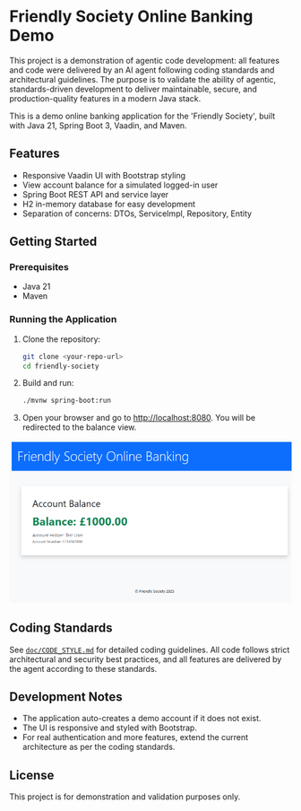 # Friendly Society Online Banking Demo

This project is a demonstration of agentic code development: all features and code were delivered by an AI agent following  coding standards and architectural guidelines. The purpose is to validate the ability of agentic, standards-driven development to deliver maintainable, secure, and production-quality features in a modern Java stack.

This is a demo online banking application for the 'Friendly Society', built with Java 21, Spring Boot 3, Vaadin, and Maven.

## Features
- Responsive Vaadin UI with Bootstrap styling
- View account balance for a simulated logged-in user
- Spring Boot REST API and service layer
- H2 in-memory database for easy development
- Separation of concerns: DTOs, ServiceImpl, Repository, Entity

## Getting Started

### Prerequisites
- Java 21
- Maven

### Running the Application
1. Clone the repository:
   ```bash
   git clone <your-repo-url>
   cd friendly-society
   ```
2. Build and run:
   ```bash
   ./mvnw spring-boot:run
   ```
3. Open your browser and go to [http://localhost:8080](http://localhost:8080). You will be redirected to the balance view.

![Balance View](doc/img/balance-view.png)

## Coding Standards
See [`doc/CODE_STYLE.md`](doc/CODE_STYLE.md) for detailed coding guidelines. All code follows strict architectural and security best practices, and all features are delivered by the agent according to these standards.

## Development Notes
- The application auto-creates a demo account if it does not exist.
- The UI is responsive and styled with Bootstrap.
- For real authentication and more features, extend the current architecture as per the coding standards.

## License
This project is for demonstration and validation purposes only.
